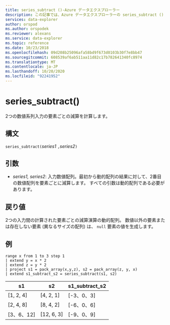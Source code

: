 ```yaml
---
title: series_subtract ()-Azure データエクスプローラー
description: この記事では、Azure データエクスプローラーの series_subtract () について説明します。
services: data-explorer
author: orspod
ms.author: orspodek
ms.reviewer: alexans
ms.service: data-explorer
ms.topic: reference
ms.date: 10/23/2018
ms.openlocfilehash: 09d208b25096afa58bd9f673d0103b30f7e8bb47
ms.sourcegitcommit: 608539af6ab511aa11d82c17b782641340fc8974
ms.translationtype: MT
ms.contentlocale: ja-JP
ms.lasthandoff: 10/20/2020
ms.locfileid: "92241952"
---
```

# <a name="series_subtract"></a>series_subtract()

2つの数値系列入力の要素ごとの減算を計算します。

## <a name="syntax"></a>構文

`series_subtract(`*series1* `,`*series2*`)`

## <a name="arguments"></a>引数

* *series1, series2*: 入力数値配列。最初から動的配列の結果に対して、2番目の数値配列を要素ごとに減算します。 すべての引数は動的配列である必要があります。 

## <a name="returns"></a>戻り値

2つの入力間の計算された要素ごとの減算演算の動的配列。 数値以外の要素または存在しない要素 (異なるサイズの配列) は、 `null` 要素の値を生成します。

## <a name="example"></a>例

<!-- csl: https://help.kusto.windows.net:443/Samples -->
```kusto
range x from 1 to 3 step 1
| extend y = x * 2
| extend z = y * 2
| project s1 = pack_array(x,y,z), s2 = pack_array(z, y, x)
| extend s1_subtract_s2 = series_subtract(s1, s2)
```

|s1|s2|s1_subtract_s2|
|---|---|---|
|[1, 2, 4]|[4, 2, 1]|[-3、0、3]|
|[2, 4, 8]|[8, 4, 2]|[-6、0、6]|
|[3、6、12]|[12, 6, 3]|[-9、0、9]|
